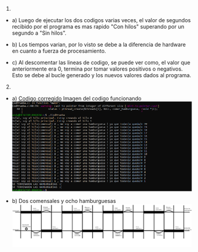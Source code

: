 
1) 
* a) Luego de ejecutar los dos codigos varias veces, el valor de segundos recibido por el programa es mas rapido "Con hilos" superando por 
     un segundo a "Sin hilos".

* b) Los tiempos varian, por lo visto se debe a la diferencia de hardware en cuanto a fuerza de procesamiento.

* c) Al descomentar las lineas de codigo, se puede ver como, el valor que anteriormente era 0, termina por tomar valores positivos o
     negativos. Esto se debe al bucle generado y los nuevos valores dados al programa.

2)
* a) <a href="Tareas/con_race_condition_corregido.c">Codigo corregido</a>
  Imagen del codigo funcionando<img src="Capturas/TP3Ejercicio2a.png"></img> 



* b) Dos comensales y ocho hamburguesas
  <img src="Capturas/TP3Ejercicio2b.png"></img>      
